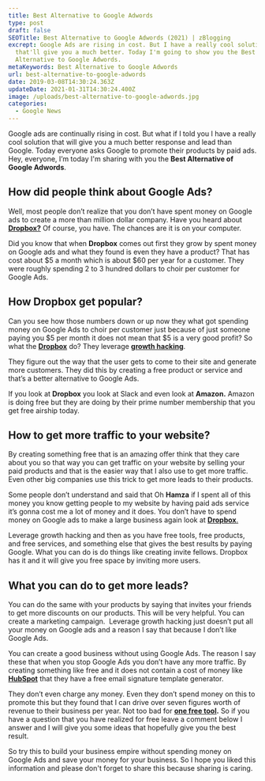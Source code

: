 ```yaml
---
title: Best Alternative to Google Adwords
type: post
draft: false
SEOTitle: Best Alternative to Google Adwords (2021) | zBlogging
excrept: Google Ads are rising in cost. But I have a really cool solution
  that'll give you a much better. Today I'm going to show you the Best
  Alternative to Google Adwords.
metaKeywords: Best Alternative to Google Adwords
url: best-alternative-to-google-adwords
date: 2019-03-08T14:30:24.363Z
updateDate: 2021-01-31T14:30:24.400Z
image: /uploads/best-alternative-to-google-adwords.jpg
categories:
  - Google News
---
```

Google ads are continually rising in cost. But what if I told you I have a really cool solution that will give you a much better response and lead than Google. Today everyone asks Google to promote their products by paid ads. Hey, everyone, I’m today I'm sharing with you the **Best Alternative of Google Adwords**.

## How did people think about Google Ads?

Well, most people don’t realize that you don’t have spent money on Google ads to create a more than million dollar company. Have you heard about **[Dropbox?](https://www.dropbox.com/)** Of course, you have. The chances are it is on your computer.

Did you know that when **Dropbox** comes out first they grow by spent money on Google ads and what they found is even they have a product? That has cost about $5 a month which is about $60 per year for a customer. They were roughly spending 2 to 3 hundred dollars to choir per customer for Google Ads.

## How Dropbox get popular?

Can you see how those numbers down or up now they what got spending money on Google Ads to choir per customer just because of just someone paying you $5 per month it does not mean that $5 is a very good profit? So what the **[Dropbox](https://www.dropbox.com/)** do? They leverage **[growth hacking](https://zblogging.com/category/growth-hack/)**.

They figure out the way that the user gets to come to their site and generate more customers. They did this by creating a free product or service and that’s a better alternative to Google Ads.

If you look at **Dropbox** you look at Slack and even look at **Amazon.** Amazon is doing free but they are doing by their prime number membership that you get free airship today.

## How to get more traffic to your website?

By creating something free that is an amazing offer think that they care about you so that way you can get traffic on your website by selling your paid products and that is the easier way that I also use to get more traffic. Even other big companies use this trick to get more leads to their products.

Some people don’t understand and said that Oh **Hamza** if I spent all of this money you know getting people to my website by having paid ads service it’s gonna cost me a lot of money and it does. You don’t have to spend money on Google ads to make a large business again look at [**Dropbox**.](http://dropbox.com)

Leverage growth hacking and then as you have free tools, free products, and free services, and something else that gives the best results by paying Google. What you can do is do things like creating invite fellows. Dropbox has it and it will give you free space by inviting more users.

## What you can do to get more leads?

You can do the same with your products by saying that invites your friends to get more discounts on our products. This will be very helpful. You can create a marketing campaign.  Leverage growth hacking just doesn’t put all your money on Google ads and a reason I say that because I don’t like Google Ads.

You can create a good business without using Google Ads. The reason I say these that when you stop Google Ads you don’t have any more traffic. By creating something like free and it does not contain a cost of money like **[HubSpot](http://hubspot.com)** that they have a free email signature template generator.

They don’t even charge any money. Even they don’t spend money on this to promote this but they found that I can drive over seven figures worth of revenue to their business per year. Not too bad for **[one free tool](https://zblogging.com/best-alternative-of-google-adwords/).** So if you have a question that you have realized for free leave a comment below I answer and I will give you some ideas that hopefully give you the best result.

So try this to build your business empire without spending money on Google Ads and save your money for your business. So I hope you liked this information and please don't forget to share this because sharing is caring.